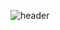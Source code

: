 ![header](https://capsule-render.vercel.app/api?type=waving&color=0:0066CC,80:0059B3,100:004080&reversal=true&height=180&text=Daniel%20Lee&fontColor=FFFFFF&fontSize=80)
